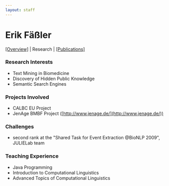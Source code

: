 ```yaml
---
layout: staff
---
```


# Erik Fäßler

[[Overview]](https://julielab.github.io/web/staff/Faessler/Erik+F%C3%A4%C3%9Fler.html) | 
Research | 
[[Publications]](https://julielab.github.io/web/staff/Faessler/publication.html)

### Research Interests
* Text Mining in Biomedicine
* Discovery of Hidden Public Knowledge
* Semantic Search Engines

### Projects Involved
* CALBC EU Project
* JenAge BMBF Project ([http://www.jenage.de/](http://www.jenage.de/))

### Challenges
* second rank at the "Shared Task for Event Extraction @BioNLP 2009",  JULIELab team

### Teaching Experience
* Java Programming
* Introduction to Computational Linguistics
* Advanced Topics of Computational Linguistics
